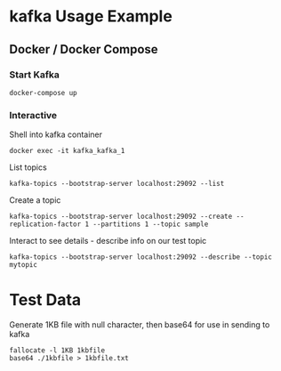 # kafka Usage Example

## Docker / Docker Compose

### Start Kafka
```
docker-compose up
```

### Interactive 
Shell into kafka container
```
docker exec -it kafka_kafka_1
```
List topics
```
kafka-topics --bootstrap-server localhost:29092 --list
```

Create a topic
```
kafka-topics --bootstrap-server localhost:29092 --create --replication-factor 1 --partitions 1 --topic sample
```

Interact to see details - describe info on our test topic
```
kafka-topics --bootstrap-server localhost:29092 --describe --topic mytopic
```

# Test Data
Generate 1KB file with null character, then base64 for use in sending to kafka
```
fallocate -l 1KB 1kbfile
base64 ./1kbfile > 1kbfile.txt
```

